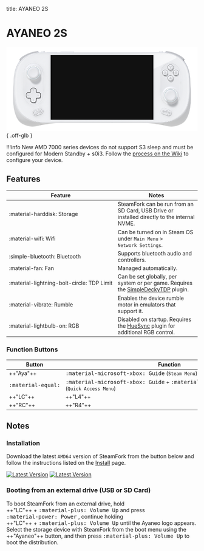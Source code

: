 title: AYANEO 2S

<style>
  code {white-space: nowrap;}
  kbd {white-space: nowrap;}
  no-wrap {white-space: nowrap;}
</style>

# AYANEO 2S

![](../../_inc/images/devices/ayaneo-2s.png){ .off-glb }

!!!info
    New AMD 7000 series devices do not support S3 sleep and must be configured for Modern Standby + s0i3.
    Follow the [process on the Wiki](https://wiki.steamfork.org/troubleshooting/#enabling-modern-sleep-on-7000-series-amd-based-devices) to configure your device.

## Features

| Feature | Notes |
| -- | -- |
| <no-wrap>:material-harddisk: Storage</no-wrap> | SteamFork can be run from an SD Card, USB Drive or installed directly to the internal NVME.
| <no-wrap>:material-wifi: Wifi</no-wrap> | Can be turned on in Steam OS under `Main Menu` > `Network Settings`. |
| <no-wrap>:simple-bluetooth: Bluetooth</no-wrap> | Supports bluetooth audio and controllers. |
| <no-wrap>:material-fan: Fan</no-wrap> | Managed automatically. |
| <no-wrap>:material-lightning-bolt-circle: TDP Limit</no-wrap> | Can be set globally, per system or per game. Requires the [SimpleDeckyTDP](https://github.com/SteamFork/SimpleDeckyTDP) plugin.|
| <no-wrap>:material-vibrate: Rumble</no-wrap> | Enables the device rumble motor in emulators that support it. |
| <no-wrap>:material-lightbulb-on: RGB</no-wrap> | Disabled on startup. Requires the [HueSync](https://github.com/honjow/HueSync) plugin for additional RGB control.|

### Function Buttons

| Button | Function |
| -- | -- |
| ++"Aya"++ | <kbd>:material-microsoft-xbox: Guide</kbd> <no-wrap>(`Steam Menu`)</no-wrap> |
| <kbd>:material-equal:</kbd> | <no-wrap><kbd>:material-microsoft-xbox: Guide</kbd> + <kbd>:material-gamepad-circle-down: A</kbd></no-wrap> <no-wrap>(`Quick Access Menu`)</no-wrap> |
| ++"LC"++ | ++"L4"++ |
| ++"RC"++ | ++"R4"++ |

## Notes

### Installation

Download the latest `AMD64` version of SteamFork from the button below and follow the instructions listed on the [Install](../../../play/install/) page.

[![Latest Version](https://img.shields.io/github/release/SteamFork/distribution.svg?labelColor=111111&color=5998FF&label=Latest&style=flat#only-light)](https://github.com/SteamFork/distribution/releases/latest)
[![Latest Version](https://img.shields.io/github/release/SteamFork/distribution.svg?labelColor=dddddd&color=5998FF&label=Latest&style=flat#only-dark)](https://github.com/SteamFork/distribution/releases/latest)

### Booting from an external drive (USB or SD Card)

To boot SteamFork from an external drive, hold <no-wrap>++"LC"++ + <kbd>:material-plus: Volume Up</kbd></no-wrap> and press <kbd>:material-power: Power</kbd> ,
continue holding <no-wrap>++"LC"++ + <kbd>:material-plus: Volume Up</kbd></no-wrap> until the Ayaneo logo appears.
Select the storage device with SteamFork from the boot menu using the ++"Ayaneo"++ button, and then press <kbd>:material-plus: Volume Up</kbd> to boot the distribution.
